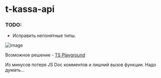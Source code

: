 # t-kassa-api

### TODO:

-   Исправить непонятные типы.

![image](https://github.com/kravetsone/t-kassa-api/assets/57632712/3c8b6ff3-b152-4041-8d2b-0c6930af8d4c)

Возможное решение - [TS Playground](https://www.typescriptlang.org/play/?ts=5.5.3#code/KYDwDg9gTgLgBASwHY2FAZgQwMbDhMNTGBCJAZzgG8AoOeuAZRmIFdyAuauh3sTKJgC2wVFE7deUhgEdWaAJ4B+LkmAA3NAG4e03gAtgmACZoVcNZqg69U-jH1dat2wHoAVO7gABU+WxQCGAkZHCA+CCA3CCADCCAQiCArCCAbCCAvCCA0iCAnCBwgFwgEYByIIDiIAA0cIBMICmALCBRcTGAgiCA8iBwgDggcYACIHlRSTGAwiBwgPwgzYAcIHCA7CBRxXFlcUn9-bouUl688c2APCD9SVHRs3MMC7zurlvbACpoQsiYADYA0sAKXOQwgUgA5jbbAL5vc9gQEADWCGA5ks2kO9E+YLgUGAcmADwAQhBjMpVBpQbZoeRIBQ4U5IbwPF5fHCAkEQkg4AB5K5wfb4hgAJgADEy8dspIYTGgJM52XoANpIYTAe6PZDPAC6XFYSD+SAgAHckF8+RC+QwfihgCg2eqpAAiTBgMAXBDYYikJCuABW5DI+t1er0hJ8flJwUt4SizSiyyqzRScEAfCAxMYxKL0vW7HYHJ22AAKAmEPMjccJqbjRLdgQ9oUAuCAbfp5fpxEpBobLIPJIPVGKDPpBsYTKb1IM9aIxFIZp3RuBHQCIBImFL0g3AAILxgCSRUYABErt2o4v1UTQMITXhHvJl3y6XHtmOLhdFcBjFwAEa-C5GZU77bp-fbLMknPkuCAJBAWtV+vUB0OimUNZdD06z1OscBLKs6wRHEHB3k+8xwAAjAAdEycAABTAAAtMg6gQGawAAJQFPBcy9l4DJoZhf6YAoREoWRLjuExtiriA67XshaGsXoe6PrYABq3KWuYDxPK8vFwGqAkMA+sk7K6L5kp6gDEINUPRxIAEiBJEBgAyIL0zRBoAoiBVs2P7DFEDbVFEmFbsArhYBc5DEVJtJuexnGblA24KTGUmMKw2C4OQEiXhA16YLeflwPJfnPv4r6eoAWCBBmUwZaf0gCMIJk-QoXAADVTIAN0lHA1QRJ0bSlp0GlxMZEYxe5TWeUIG5wEyHmxn5ACiUBQNAADCSIinA4niiqAkusSiUqaEyU+jEmRBqWbb9DZUyrZlOUzC10j8QpACycLkJgzxAqKEmTY+03ZnNFJhGlRlZbpq09Ot7Qlhl2W5R5+3dQps6iJgCDOWJYovNd6oydDUNSDD8MqhC7w0DQoCQLAiBahgOB4PY+iULy9D6q46gMq4RzIH8EDoOgQ6uGIZxCs5rhUCcUBM5cNwKO8rgPGw5AOpIej8IIIhiCm7KwlAKIWGi1ippyphQMC8tw3wxD6KrVjqxqvwAhdcs65CCMEp4+JeIAhCDhl01QW0ps25hSTQxGlwZ9OMcQwS2ZYVlWum1vWRlNpMFntrEiS2bRw7gZBawbKWgy1TERlpLWYwWxbANSOdMBcAQRDkuQ-L6swAv6hKcNgKwMDa+iIsQA8dcK7YpjXqgzdwwQRed5CSu97Y9jYFrqLG7Yjy4wPDDI6j6PQPAMAKIQcA9eAUXGAAPEcAB8cAALx9nAoCoEgxiUBhKGXwIzwSMg6BoOORH77vd8PwASjQACQSiYZfKHXxIMcT8967w-p-LgRwj4gBPmffA55rTAGwDAL+39D7H21LA1+UAqQoNQVQOA-IaTIDgH8W4NMqRSipIQiU0lcGjzQCgiBOhUboBlEgz0mAMJf3PFwVe-BT4bxQfjYuJMyYUypjTOmdEGanHOCzNmsjmbc15vzGA7AK4l1zho-UothQS20fjbR7NObXFuBXL+29SJPyoCjGgi9l5jn3ivNeAiv7CJLqTcmlNZSSPpozOR5BWbGLkcovmLA1GCwlJo0QBikzi25LEhwRjFFczMRKGg29mH2LwPGaEMASDoAUFvXeB9IHoNPpQCA8DEHwB-jYuAAAyagBD4xYxIWQ9AfZKFHH5PGGh7w4BOAGU0o4LC2FvnPFwz+mBeEuM3kIzWIjPHiJ8bTPxKT5HBKUbcFR4T1FRP1Fog5uj4niESfoZJHMQlpIsVY6gtiaCsKQOw0I6N17FIwtfCBT9hb0DyawKAFJr5wEwJQPh7yd40FsdgC4oLKAAC1LisH4L8uA54fL6CcW80+GFPlQGeFwdxoivESLWdI-xzNAkKKudsnmYTy4HKOSXE5ogEnHM1pckx3MK7AN3kTKQsx3hEShajIAA)

Из минусов потеря JS Doc комментов и лишний вызов функции. Надо думать...
